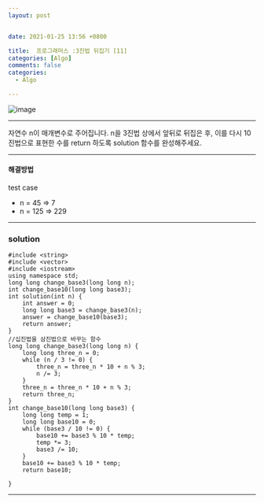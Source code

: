 ```yaml
---
layout: post


date: 2021-01-25 13:56 +0800

title:  프로그래머스 :3진법 뒤집기 [11]
categories: [Algo]
comments: false
categories: 
  - Algo

---
```


![image](https://user-images.githubusercontent.com/49177223/105683699-43c8b880-5f37-11eb-9711-f63698446c7f.png)



- - -
자연수 n이 매개변수로 주어집니다. n을 3진법 상에서 앞뒤로 뒤집은 후, 이를 다시 10진법으로 표현한 수를 return 하도록 solution 함수를 완성해주세요.

- - -


#### 해결방법

test case 
-   n = 45 => 7
-   n = 125 =>	229
   
- - -

### solution
```
#include <string>
#include <vector>
#include <iostream>
using namespace std;
long long change_base3(long long n);
int change_base10(long long base3);
int solution(int n) {
    int answer = 0;
    long long base3 = change_base3(n);
    answer = change_base10(base3);
    return answer;
}
//십진법을 삼진법으로 바꾸는 함수
long long change_base3(long long n) {
    long long three_n = 0;
    while (n / 3 != 0) {
        three_n = three_n * 10 + n % 3;
        n /= 3;
    }
    three_n = three_n * 10 + n % 3;
    return three_n;
}
int change_base10(long long base3) {
    long long temp = 1;
    long long base10 = 0;
    while (base3 / 10 != 0) {
        base10 += base3 % 10 * temp;
        temp *= 3;
        base3 /= 10;
    }
    base10 += base3 % 10 * temp;
    return base10;

}

```
- - -
